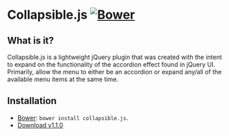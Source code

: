 **Collapsible.js**  [![Bower](https://img.shields.io/badge/bower-1.1.0-brightgreen.svg)](http://bower.io/search/?q=collapsible.js)
===================

## What is it?
Collapsible.js is a lightweight jQuery plugin that was created with the intent to expand on the functionality of the accordion effect found in jQuery UI. Primarily, allow the menu to either be an accordion or expand any/all of the available menu items at the same time.

## Installation
* [Bower](http://bower.io/search/?q=collapsible.js): `bower install collapsible.js`.
* [Download v1.1.0](https://github.com/jordnkr/collapsible/archive/v1.1.0.zip)

